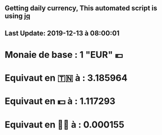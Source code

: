 ## Getting daily currency, This automated script is using [jq](https://stedolan.github.io/jq/)
## Last Update:  2019-12-13 à 08:00:01
 # Monaie de base : 1 "EUR" 💶 
 # Equivaut en 🇹🇳 à :  3.185964 
 # Equivaut en 💵 à : 1.117293
 # Equivaut en 🐱‍💻 à :  0.000155

